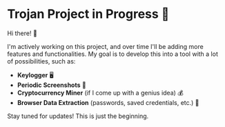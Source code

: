 # Trojan Project in Progress 🚀

Hi there! 👋 

I'm actively working on this project, and over time I'll be adding more features and functionalities. My goal is to develop this into a tool with a lot of possibilities, such as:

- **Keylogger** 🖥️  
- **Periodic Screenshots** 📸  
- **Cryptocurrency Miner** (if I come up with a genius idea) 💰  
- **Browser Data Extraction** (passwords, saved credentials, etc.) 🔐  

Stay tuned for updates! This is just the beginning. 